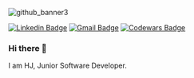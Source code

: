 <!-- ![LinkedIn_banner_2](https://user-images.githubusercontent.com/12242598/227998737-c409dd76-0e89-4825-be01-59d3025ead99.png) -->
![github_banner3](https://user-images.githubusercontent.com/12242598/228023900-ad7e61c6-b328-4069-af83-3e3d4810b17c.png)

[![Linkedin Badge](https://img.shields.io/badge/-hj--kang07-blue?style=flat&logo=Linkedin&logoColor=white&link=https://www.linkedin.com/in/hj-kang07/)](https://www.linkedin.com/in/hj-kang07/)
[![Gmail Badge](https://img.shields.io/badge/-hkang07-c14438?style=flat&logo=Gmail&logoColor=white&link=mailto:hkang07@gmail.com)](mailto:hkang07@gmail.com)
[![Codewars Badge](https://www.codewars.com/users/HJ%20Kang/badges/small)](https://www.codewars.com/users/HJ%20Kang)


### Hi there 👋

I am HJ, Junior Software Developer. 
